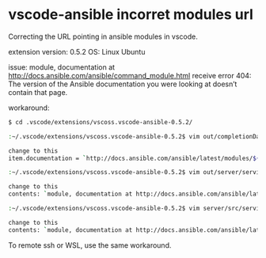 # vscode-ansible incorret modules url

Correcting the URL pointing in ansible modules in vscode.

extension version: 0.5.2
OS: Linux Ubuntu

issue: module, documentation at http://docs.ansible.com/ansible/command_module.html
receive error 404: The version of the Ansible documentation you were looking at doesn’t contain that page.


workaround:

``` bash
$ cd .vscode/extensions/vscoss.vscode-ansible-0.5.2/

:~/.vscode/extensions/vscoss.vscode-ansible-0.5.2$ vim out/completionData.js

change to this
item.documentation = `http://docs.ansible.com/ansible/latest/modules/${module.module}_module.html`;

:~/.vscode/extensions/vscoss.vscode-ansible-0.5.2$ vim out/server/services/yamlHover.js

change to this
contents: `module, documentation at http://docs.ansible.com/ansible/latest/modules/${content}_module.html`,

:~/.vscode/extensions/vscoss.vscode-ansible-0.5.2$ vim server/src/services/yamlHover.ts

change to this
contents: `module, documentation at http://docs.ansible.com/ansible/latest/modules/${content}_module.html`,

```

To remote ssh or WSL, use the same workaround.
